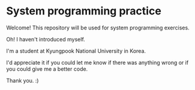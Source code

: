 System programming practice
===========================

Welcome! This repository will be used for system programming exercises.

Oh! I haven't introduced myself.

I'm a student at Kyungpook National University in Korea. 

I'd appreciate it if you could let me know if there was anything wrong or if you could give me a better code. 

Thank you. :)
